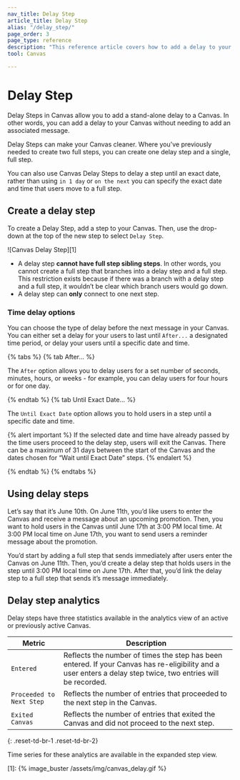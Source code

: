 ```yaml
---
nav_title: Delay Step
article_title: Delay Step
alias: "/delay_step/"
page_order: 3
page_type: reference
description: "This reference article covers how to add a delay to your Canvas without needing to add an associated message."
tool: Canvas

---
```


# Delay Step

Delay Steps in Canvas allow you to add a stand-alone delay to a Canvas. In other words, you can add a delay to your Canvas without needing to add an associated message.

Delay Steps can make your Canvas cleaner. Where you've previously needed to create two full steps, you can create one delay step and a single, full step.

You can also use Canvas Delay Steps to delay a step until an exact date, rather than using `in 1 day` or `on the next` you can specify the exact date and time that users move to a full step.

## Create a delay step

To create a Delay Step, add a step to your Canvas. Then, use the drop-down at the top of the new step to select `Delay Step`.

![Canvas Delay Step][1]

- A delay step __cannot have full step sibling steps__. In other words, you cannot create a full step that branches into a delay step and a full step. This restriction exists because if there was a branch with a delay step and a full step, it wouldn’t be clear which branch users would go down.
- A delay step can __only__ connect to one next step.

### Time delay options

You can choose the type of delay before the next message in your Canvas. You can either set a delay for your users to last until `After...` a designated time period, or delay your users until a specific date and time.

{% tabs %}
  {% tab After... %}

  The `After` option allows you to delay users for a set number of seconds, minutes, hours, or weeks - for example, you can delay users for four hours or for one day.

  {% endtab %}
  {% tab Until Exact Date... %}

  The `Until Exact Date` option allows you to hold users in a step until a specific date and time.

  {% alert important %}
  If the selected date and time have already passed by the time users proceed to the delay step, users will exit the Canvas. There can be a maximum of 31 days between the start of the Canvas and the dates chosen for  “Wait until Exact Date” steps.
  {% endalert %}

  {% endtab %}
{% endtabs %}

## Using delay steps

Let’s say that it’s June 10th. On June 11th, you’d like users to enter the Canvas and receive a message about an upcoming promotion. Then, you want to hold users in the Canvas until June 17th at 3:00 PM local time. At 3:00 PM local time on June 17th, you want to send users a reminder message about the promotion.

You’d start by adding a full step that sends immediately after users enter the Canvas on June 11th. Then, you’d create a delay step that holds users in the step until 3:00 PM local time on June 17th. After that, you’d link the delay step to a full step that sends it’s message immediately.

## Delay step analytics

Delay steps have three statistics available in the analytics view of an active or previously active Canvas.

| Metric | Description |
|---|---|
| `Entered` | Reflects the number of times the step has been entered. If your Canvas has re-eligibility and a user enters a delay step twice, two entries will be recorded. |
| `Proceeded to Next Step` | Reflects the number of entries that proceeded to the next step in the Canvas. |
| `Exited Canvas` | Reflects the number of entries that exited the Canvas and did not proceed to the next step. |
{: .reset-td-br-1 .reset-td-br-2}

Time series for these analytics are available in the expanded step view.


[1]: {% image_buster /assets/img/canvas_delay.gif %}
